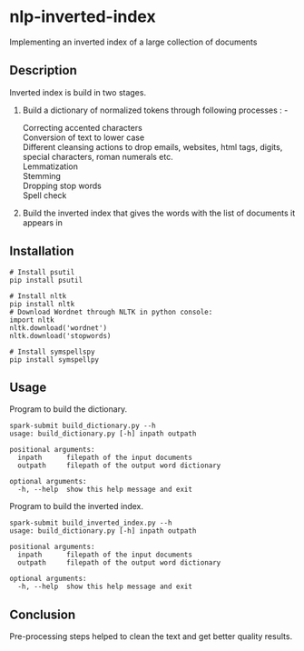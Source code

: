 # nlp-inverted-index
Implementing an inverted index of a large collection of documents

## Description
Inverted index is build in two stages. <br>

1. Build a dictionary of normalized tokens through following processes : - <br>

    Correcting accented characters <br>
    Conversion of text to lower case <br>
    Different cleansing actions to drop emails, websites, html tags, digits, special characters, roman numerals etc. <br>
    Lemmatization <br>
    Stemming <br>
    Dropping stop words <br>
    Spell check <br>
    
2. Build the inverted index that gives the words with the list of documents it appears in

## Installation

```console
# Install psutil
pip install psutil

# Install nltk
pip install nltk
# Download Wordnet through NLTK in python console:
import nltk
nltk.download('wordnet')
nltk.download('stopwords)

# Install symspellspy
pip install symspellpy
```

## Usage
Program to build the dictionary.

```Py Spark
spark-submit build_dictionary.py --h
usage: build_dictionary.py [-h] inpath outpath

positional arguments:
  inpath      filepath of the input documents
  outpath     filepath of the output word dictionary

optional arguments:
  -h, --help  show this help message and exit
```

Program to build the inverted index.

```Py Spark
spark-submit build_inverted_index.py --h
usage: build_dictionary.py [-h] inpath outpath

positional arguments:
  inpath      filepath of the input documents
  outpath     filepath of the output word dictionary

optional arguments:
  -h, --help  show this help message and exit
```

## Conclusion
Pre-processing steps helped to clean the text and get better quality results.
